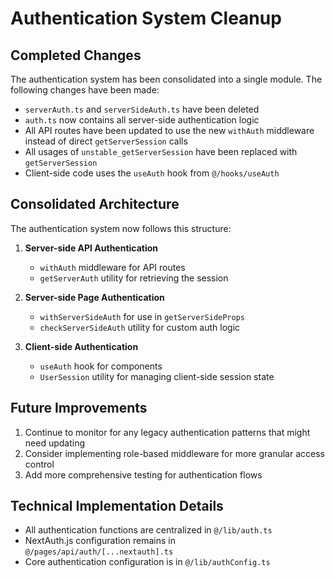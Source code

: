 # Authentication System Cleanup

## Completed Changes

The authentication system has been consolidated into a single module. The following changes have been made:

- `serverAuth.ts` and `serverSideAuth.ts` have been deleted
- `auth.ts` now contains all server-side authentication logic
- All API routes have been updated to use the new `withAuth` middleware instead of direct `getServerSession` calls
- All usages of `unstable_getServerSession` have been replaced with `getServerSession`
- Client-side code uses the `useAuth` hook from `@/hooks/useAuth`

## Consolidated Architecture

The authentication system now follows this structure:

1. **Server-side API Authentication**
   - `withAuth` middleware for API routes
   - `getServerAuth` utility for retrieving the session
   
2. **Server-side Page Authentication**
   - `withServerSideAuth` for use in `getServerSideProps`
   - `checkServerSideAuth` utility for custom auth logic
   
3. **Client-side Authentication**
   - `useAuth` hook for components
   - `UserSession` utility for managing client-side session state

## Future Improvements

1. Continue to monitor for any legacy authentication patterns that might need updating
2. Consider implementing role-based middleware for more granular access control
3. Add more comprehensive testing for authentication flows

## Technical Implementation Details

- All authentication functions are centralized in `@/lib/auth.ts`
- NextAuth.js configuration remains in `@/pages/api/auth/[...nextauth].ts`
- Core authentication configuration is in `@/lib/authConfig.ts` 